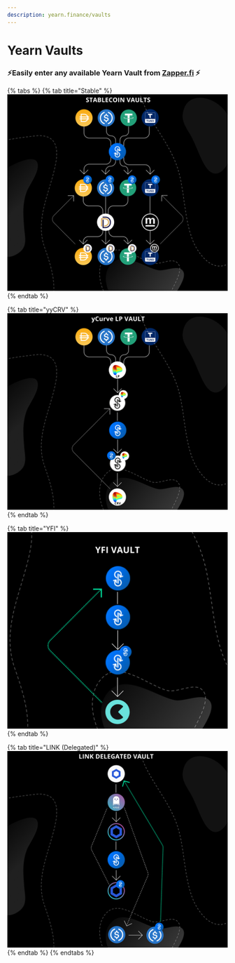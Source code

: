 ```yaml
---
description: yearn.finance/vaults
---
```


# Yearn Vaults

### ⚡️Easily enter any available Yearn Vault from [Zapper.fi](https://zapper.fi) ⚡️

{% tabs %}
{% tab title="Stable" %}
![](../../.gitbook/assets/stable-vaults.png)
{% endtab %}

{% tab title="yyCRV" %}
![](../../.gitbook/assets/ycrv-vault.png)
{% endtab %}

{% tab title="YFI" %}
![](../../.gitbook/assets/yfi-vault%20%281%29.png)
{% endtab %}

{% tab title="LINK \(Delegated\)" %}
![](../../.gitbook/assets/link-vault%20%283%29.png)
{% endtab %}
{% endtabs %}

